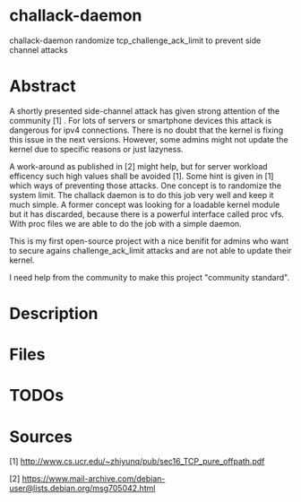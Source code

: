 # challack-daemon
challack-daemon randomize tcp_challenge_ack_limit to prevent side channel attacks

# Abstract
A shortly presented side-channel attack has given strong attention of the community [1] . For lots of servers or smartphone devices this attack is dangerous for ipv4 connections. There is no doubt that the kernel is fixing this issue in the next versions. However, some admins might not update the kernel due to specific reasons or just lazyness. 

A work-around as published in [2] might help, but for server workload efficency such high values shall be avoided [1]. Some hint is given in [1] which ways of preventing those attacks. One concept is to randomize the system limit. The challack daemon is to do this job very well and keep it much simple. A former concept was looking for a loadable kernel module but it has discarded, because there is a powerful interface called proc vfs. With proc files we are able to  do the job with  a simple daemon.

This is my first open-source project with a nice benifit for admins who want to secure agains challenge_ack_limit attacks and are not able to update their kernel.

I need help from the community to make this project "community standard".

# Description

# Files

# TODOs

# Sources

[1] http://www.cs.ucr.edu/~zhiyunq/pub/sec16_TCP_pure_offpath.pdf

[2] https://www.mail-archive.com/debian-user@lists.debian.org/msg705042.html
